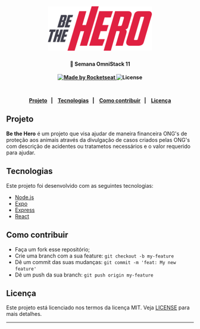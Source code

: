 <h1 align="center">
  <img src="./logo@3x.png" width="280px" /><br>
</h1>

<h4 align="center">
  <p>🚀 Semana OmniStack 11</p>
<h4>

<p align="center">
  <a href="https://rocketseat.com.br">
    <img alt="Made by Rocketseat" src="https://img.shields.io/badge/made%20by-Rocketseat-brightgreen">
  </a>
  <img alt="License" src="https://img.shields.io/badge/license-MIT-brightgreen">
</p>

<br>

<p align="center">
  <a href="#projeto">Projeto</a>&nbsp;&nbsp;&nbsp;|&nbsp;&nbsp;&nbsp;
  <a href="#tecnologias">Tecnologias</a>&nbsp;&nbsp;&nbsp;|&nbsp;&nbsp;&nbsp;
  <a href="#como-contribuir">Como contribuir</a>&nbsp;&nbsp;&nbsp;|&nbsp;&nbsp;&nbsp;
  <a href="#licença">Licença</a>
</p>

## Projeto

<b>Be the Hero</b> é um projeto que visa ajudar de maneira financeira ONG's de proteção aos animais através da divulgação de casos criados pelas ONG's com descrição de acidentes ou tratametos necessários e o valor requerido para ajudar. 

## Tecnologias

Este projeto foi desenvolvido com as seguintes tecnologias:
- [Node.js](https://nodejs.org/en/)
- [Expo](https://expo.io/)
- [Express](https://expressjs.com/pt-br/)
- [React](https://pt-br.reactjs.org/)

## Como contribuir

- Faça um fork esse repositório;
- Crie uma branch com a sua feature: `git checkout -b my-feature`
- Dê um commit das suas mudanças: `git commit -m 'feat: My new feature'`
- Dê um push da sua branch: `git push origin my-feature`

## Licença

Este projeto está licenciado nos termos da licença MIT. Veja [LICENSE](LICENSE.md) para mais detalhes.

---

